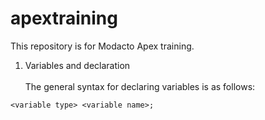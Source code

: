 # apextraining

This repository is for Modacto Apex training.

1. Variables and declaration<br/><br/>
The general syntax for declaring variables is as follows:

```
<variable type> <variable name>;
```
